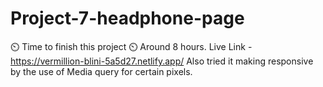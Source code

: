# Project-7-headphone-page
⏲️  Time to finish this project ⏲️
Around 8 hours.
Live Link -https://vermillion-blini-5a5d27.netlify.app/
Also tried it making responsive by the use of Media query for certain pixels.
